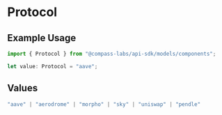 # Protocol

## Example Usage

```typescript
import { Protocol } from "@compass-labs/api-sdk/models/components";

let value: Protocol = "aave";
```

## Values

```typescript
"aave" | "aerodrome" | "morpho" | "sky" | "uniswap" | "pendle"
```